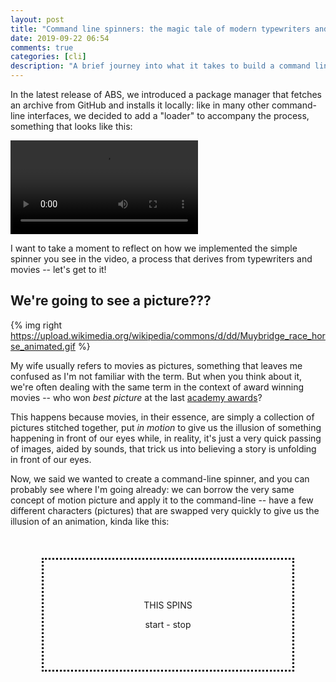 ```yaml
---
layout: post
title: "Command line spinners: the magic tale of modern typewriters and terminal movies"
date: 2019-09-22 06:54
comments: true
categories: [cli]
description: "A brief journey into what it takes to build a command line spinner / loader, with a practical example"
---
```


In the latest release of ABS, we introduced a package manager
that fetches an archive from GitHub and installs it locally:
like in many other command-line interfaces, we decided to
add a "loader" to accompany the process, something that looks
like this:

<video controls><source src="/images/abs-installer-spinner.mp4" type="video/mp4" /></video>

I want to take a moment to reflect on how we implemented
the simple spinner you see in the video, a process that derives
from typewriters and movies -- let's get to it!

<!-- more -->

## We're going to see a picture???

{% img right https://upload.wikimedia.org/wikipedia/commons/d/dd/Muybridge_race_horse_animated.gif %}

My wife usually refers to movies as pictures, something that leaves me
confused as I'm not familiar with the term. But
when you think about it, we're often dealing with the same term in the
context of award winning movies -- who won *best picture* at the last
[academy awards](https://en.wikipedia.org/wiki/Academy_Award_for_Best_Picture)?

This happens because movies, in their essence, are simply a collection
of pictures stitched together, put *in motion* to give us the illusion
of something happening in front of our eyes while, in reality, it's just
a very quick passing of images, aided by sounds, that trick us into
believing a story is unfolding in front of our eyes.

Now, we said we wanted to create a command-line spinner, and you can
probably see where I'm going already: we can borrow the very same concept
of motion picture and apply it to the command-line -- have a few different
characters (pictures) that are swapped very quickly to give us the illusion
of an animation, kinda like this:

<div style="border: 3px dotted black; padding: 50px; margin: 50px; text-align: center">
    <p>
        <span id="spinner">THIS SPINS</span>
    </p>
    <p>
        <a onClick="spin()">start</a> - <a onClick="unspin()">stop</a>
    </p>
    <script>
        let chars = ['⠋', '⠙', '⠹', '⠸', '⠼', '⠴', '⠦', '⠧', '⠇', '⠏']
        let cancel;
        function spin() {
            cancel && clearInterval(cancel)
            i = 0
            cancel = setInterval(_ => {
                if (i > chars.length - 1) {
                    i = 0
                }
                document.getElementById("spinner").innerHTML = chars[i]
                i++
            }, 50)
            
        }

        function unspin() {
            cancel && clearInterval(cancel)
        }
    </script>
</div>


The list of characters, or "pictures", we've used in this sequence is
`['⠋', '⠙', '⠹', '⠸', '⠼', '⠴', '⠦', '⠧', '⠇', '⠏']`, but you can
try this one out yourself by playing around in the example below, where
you decide both the speed of the "animation", as well as the characters
involved (I'm using [these unicode characters](https://en.wikipedia.org/wiki/List_of_Unicode_characters#Box_Drawing) in this example):

<div style="border: 3px dotted black; padding: 50px; margin: 50px; text-align: center">
    <p>
        <span id="spinner_custom">THIS SPINS</span>
    </p>
    <p>
        <p>
            Enter the list of comma-separated characters:
        </p>
        <textarea id="chars">▛,▜,▟,▙</textarea>
    </p>
    <p>
        <p>
            Enter the speed at which characters rotate (in ms):
        </p>
        <input type="text" value="75" id="speed" />
    </p>
    <p>
        <a onClick="spin_custom()">start / update</a> - <a onClick="unspin_custom()">stop</a>
    </p>
    <script>
        let cancel_custom
        function spin_custom() {
            cancel_custom && clearInterval(cancel_custom)
            let chars = document.getElementById("chars").value.trim().split(",")
            i = 0
            cancel_custom = setInterval(_ => {
                if (i > chars.length - 1) {
                    i = 0
                }
                document.getElementById("spinner_custom").innerHTML = chars[i]
                i++
            }, document.getElementById("speed").value)
            
        }

        function unspin_custom() {
            cancel_custom && clearInterval(cancel_custom)
        }
    </script>
</div>

Now, it should be very clear what the mechanics behind spinners
are, but we're still missing one key element -- on the command line, how can
we "override" the previous characters? This is no HTML, where a simple
`document.getElementById("id").innerHTML = "myNewChar"` does the trick,
this is the CLI we're talking about. 

This example illustrates the problem we're talking about:

<video controls><source src="/images/fail-spinner.mp4" type="video/mp4" /></video>

Enter good old fashioned typewriters.

## Carriage returns

{% img right /images/typewriter.png %}

Hey there! Have you ever set your hands on an old-school typewriter?

If you say "it's all good" rather than "[it's all gucci](https://www.urbandictionary.com/define.php?term=its%20all%20gucci)",
chances are you're old enough to have, at least, seen one of them. I've
personally never used one, but a mechanism they use is the basis of how modern terminals
allow you to replace content inline.

This animation by [Haley Schbeeb](https://dribbble.com/haleyshbeeb) gives you a little bit more context --
watch closely what happens when the typewriter reaches the end of the line:

{% img center https://cdn.dribbble.com/users/1000955/screenshots/2993972/ezgif.com-gif-maker.gif %}

It "resets", right? This mechanism is called "carriage return" and it's best explained by
Wikipedia:

{% blockquote Wikipedia https://en.wikipedia.org/wiki/Carriage_return %}
Originally, the term "carriage return" referred to a mechanism or lever on a typewriter. For machines where the type element was fixed and the paper held in a moving carriage, this lever was operated after typing a line of text to cause the carriage to return to the far right so the type element would be aligned to the left side of the paper. The lever would also usually feed the paper to advance to the next line.
{% endblockquote %}

Now, typewriters need to advance one line ("line feed") as well as reset their 
position to the far left of the paper ("carriage return"). The same exact mechanisms can
be applied to your terminal too: these two operations are done through the characters
`\n` and `\r`.
Nowadays, most systems consider `\n` the equivalent of `\n\r`,
but understanding how these characters work is important to fully grasp how to
replace a character in your terminal: `\n` will "move the cursor down one line",
while `\r` will move it all the way back to the starting position of the current
line.

With this understanding, we will now be able to create a CLI spinner using this
simple loop:

* print character `X`
* print a carriage return (`\r`): the cursor is moved back to the beginning of the line
* print character `Y`, it will override character `X` since they're printed at the same position

## Put it altogether

The simple example I'm going to use is written in Go, but you could build it
in virtually any programming language. What we need to do is to simply start with a
list of characters, then print one of them at a time, followed by a carriage
return, so that the next character will be printed in place of the current one:

```go
package main

import (
    "fmt"
    "time"
)

func main() {
  chars := []string{"⠋", "⠙", "⠹", "⠸", "⠼", "⠴", "⠦", "⠧", "⠇", "⠏"}
  i := 0
  for true {
    if i > len(chars) - 1 {
      i = 0
    }

    fmt.Printf("%s\r", chars[i])
    time.Sleep(100 * time.Millisecond)
    i++
  }
}
```

And the result is this beauty:

<video controls><source src="/images/go-spinner.mp4" type="video/mp4" /></video>

Adios!
